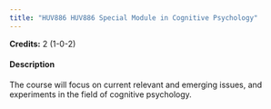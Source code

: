 ```yaml
---
title: "HUV886 HUV886 Special Module in Cognitive Psychology"
---
```

**Credits:** 2 (1-0-2)

#### Description
The course will focus on current relevant and emerging issues, and experiments in the field of cognitive psychology.